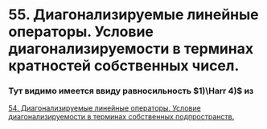 # 55. Диагонализируемые линейные операторы. Условие диагонализируемости в терминах кратностей собственных чисел.

### Тут видимо имеется ввиду равносильность $1)\Harr 4)$ из
[54. Диагонализируемые линейные операторы. Условие диагонализируемости в терминах собственных подпространств.](54%20%D0%94%D0%B8%D0%B0%D0%B3%D0%BE%D0%BD%D0%B0%D0%BB%D0%B8%D0%B7%D0%B8%D1%80%D1%83%D0%B5%D0%BC%D1%8B%D0%B5%20%D0%BB%D0%B8%D0%BD%D0%B5%D0%B8%CC%86%D0%BD%D1%8B%D0%B5%20%D0%BE%D0%BF%D0%B5%D1%80%D0%B0%D1%82%D0%BE%D1%80%D1%8B%20%D0%A3%D1%81%D0%BB%D0%BE%D0%B2%D0%B8%D0%B5%20%D0%B4%20b0eb9b05ce4549d296b8aaa530537718.md)